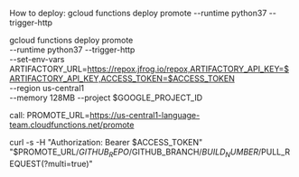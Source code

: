 How to deploy:
gcloud functions deploy promote --runtime python37 --trigger-http

gcloud functions deploy promote \
  --runtime python37 --trigger-http \
  --set-env-vars ARTIFACTORY_URL=https://repox.jfrog.io/repox,ARTIFACTORY_API_KEY=$ARTIFACTORY_API_KEY,ACCESS_TOKEN=$ACCESS_TOKEN \
  --region us-central1 \
  --memory 128MB --project $GOOGLE_PROJECT_ID

call: 
PROMOTE_URL=https://us-central1-language-team.cloudfunctions.net/promote

curl -s -H "Authorization: Bearer $ACCESS_TOKEN" "$PROMOTE_URL/$GITHUB_REPO/$GITHUB_BRANCH/$BUILD_NUMBER/$PULL_REQUEST(?multi=true)"
